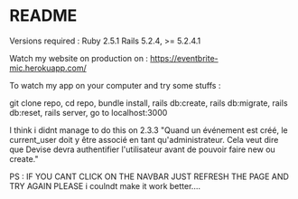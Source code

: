 # README
Versions required : Ruby 2.5.1 Rails 5.2.4, >= 5.2.4.1

Watch my website on production on : https://eventbrite-mic.herokuapp.com/

To watch my app on your computer and try some stuffs :

git clone repo, cd repo, bundle install, rails db:create, rails db:migrate, rails db:reset, rails server,
go to localhost:3000



I think i didnt manage to do this on 2.3.3
"Quand un événement est créé, le current_user doit y être associé en tant qu'administrateur. Cela veut dire que Devise devra authentifier l'utilisateur avant de pouvoir faire new ou create."


PS : IF YOU CANT CLICK ON THE NAVBAR JUST REFRESH THE PAGE AND TRY AGAIN PLEASE i coulndt make it work better....